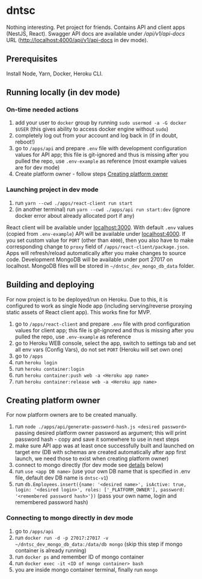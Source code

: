 # dntsc

Nothing interesting. Pet project for friends.
Contains API and client apps (NestJS, React).
Swagger API docs are available under _/api/v1/api-docs_ URL
([http://localhost:4000/api/v1/api-docs](http://localhost:4000/api/v1/api-docs) in dev mode).

## Prerequisites

Install Node, Yarn, Docker, Heroku CLI.

## Running locally (in dev mode)

### On-time needed actions

1. add your user to `docker` group by running `sudo usermod -a -G docker $USER` (this gives ability to access docker engine without `sudo`)
1. completely log out from your account and log back in (if in doubt, reboot!)
1. go to `/apps/api` and prepare `.env` file with development configuration values for API app; this file is git-ignored and thus is missing after you pulled the repo, use `.env-example` as reference (most example values are for dev mode)
1. Create platform owner - follow steps [Creating platform owner](#creating-platform-owner)

### Launching project in dev mode

1. run `yarn --cwd ./apps/react-client run start`
1. (in another terminal) run `yarn --cwd ./apps/api run start:dev` (ignore docker error about already allocated port if any)

React client will be available under [localhost:3000](localhost:3000).
With default `.env` values (copied from `.env-example`) API will be available under [localhost:4000](localhost:4000).
If you set custom value for `PORT` (other than `4000`), then you also have to make corresponding change to `proxy` field of `/apps/react-client/package.json`.
Apps will refresh/reload automatically after you make changes to source code.
Development MongoDB will be available under port 27017 on localhost.
MongoDB files will be stored in `~/dntsc_dev_mongo_db_data` folder.

## Building and deploying

For now project is to be deployed/run on Heroku.
Due to this, it is configured to work as single Node app (including serving/reverse proxying static assets of React client app).
This works fine for MVP.

1. go to `/apps/react-client` and prepare `.env` file with prod configuration values for client app; this file is git-ignored and thus is missing after you pulled the repo, use `.env-example` as reference
1. go to Heroku WEB console, select the app, switch to settings tab and set all env vars (Config Vars), do not set `PORT` (Heroku will set own one)
1. go to `/apps`
1. run `heroku login`
1. run `heroku container:login`
1. run `heroku container:push web -a <Heroku app name>`
1. run `heroku container:release web -a <Heroku app name>`

## Creating platform owner

For now platform owners are to be created manually.

1. run `node ./apps/api/generate-password-hash.js <desired password>` passing desired platform owner password as argument; this will print password hash - copy and save it somewhere to use in next steps
1. make sure API app was at least once successfully built and launched on target env (DB with schemas are created automatically after app first launch, we need those to exist when creating platform owner)
1. connect to mongo directly (for dev mode see [details](#connecting-to-mongo-directly-in-dev-mode) below)
1. run `use <app DB name>` (use your own DB name that is specified in .env file, default dev DB name is `dntsc-v1`)
1. run `db.Employees.insert({name: '<desired name>', isActive: true, login: '<desired login>', roles: ['_PLATFORM_OWNER'], password: '<remembered password hash>'})` (pass your own name, login and remembered password hash)

### Connecting to mongo directly in dev mode

1. go to `/apps/api`
1. run `docker run -d -p 27017:27017 -v ~/dntsc_dev_mongo_db_data:/data/db mongo` (skip this step if mongo container is already running)
1. run `docker ps` and remember ID of mongo container
1. run `docker exec -it <ID of mongo container> bash`
1. you are inside mongo container terminal, finally run `mongo`
